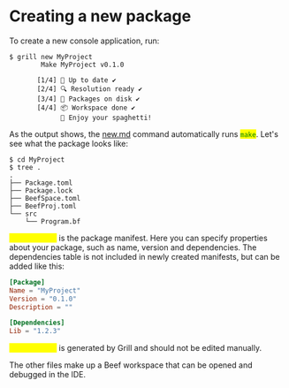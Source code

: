 # Creating a new package

To create a new console application, run:

```
$ grill new MyProject
        Make MyProject v0.1.0

       [1/4] 🧭 Up to date ✔
       [2/4] 🔍 Resolution ready ✔
       [3/4] 🚚 Packages on disk ✔
       [4/4] 📦 Workspace done ✔
             🍝 Enjoy your spaghetti!
```

As the output shows, the [new.md](../commands/new.md "mention") command automatically runs <mark style="color:green;">`make`</mark>. Let's see what the package looks like:

```
$ cd MyProject
$ tree .
.
├── Package.toml
├── Package.lock
├── BeefSpace.toml
├── BeefProj.toml
└── src
    └── Program.bf
```

<mark style="color:yellow;">`Package.toml`</mark> is the package manifest. Here you can specify properties about your package, such as name, version and dependencies. The dependencies table is not included in newly created manifests, but can be added like this:

```toml
[Package]
Name = "MyProject"
Version = "0.1.0"
Description = ""

[Dependencies]
Lib = "1.2.3"
```

<mark style="color:yellow;">`Package.lock`</mark> is generated by Grill and should not be edited manually.

The other files make up a Beef workspace that can be opened and debugged in the IDE.

